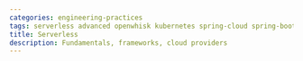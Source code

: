 ```yaml
---
categories: engineering-practices
tags: serverless advanced openwhisk kubernetes spring-cloud spring-boot
title: Serverless
description: Fundamentals, frameworks, cloud providers
---
```

